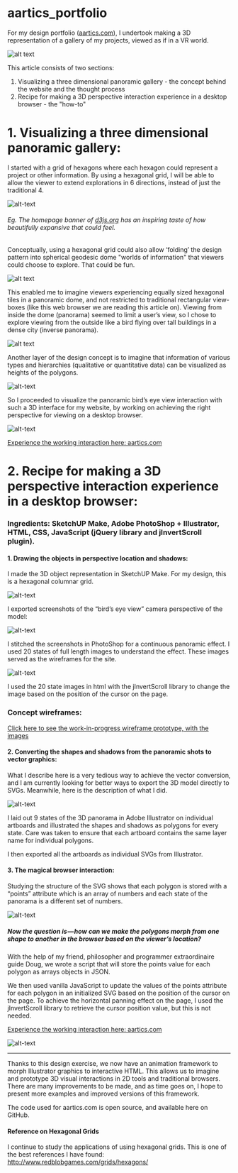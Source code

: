 # aartics_portfolio


For my design portfolio (<a href="http://www.aartics.com" target="_blank">aartics.com</a>), I undertook making a 3D representation of a gallery of my projects, viewed as if in a VR world.

![alt text](aartics/img/readme_screenshot.png "screenshot of aartics")

This article consists of two sections:
1. Visualizing a three dimensional panoramic gallery - the concept behind the website and the thought process
2. Recipe for making a 3D perspective interaction experience in a desktop browser - the "how-to"

# 1. Visualizing a three dimensional panoramic gallery:

I started with a grid of hexagons where each hexagon could represent a project or other information. By using a hexagonal grid, I will be able to allow the viewer to extend explorations in 6 directions, instead of just the traditional 4.

![alt-text](aartics/img/readme_hexagon.jpg "viewing hexagonal grids")

###### *Eg. The homepage banner of [d3js.org](https://d3js.org/ "link to d3.js") has an inspiring taste of how beautifully expansive that could feel.*

Conceptually, using a hexagonal grid could also allow ‘folding’ the design pattern into spherical geodesic dome "worlds of information" that viewers could choose to explore. That could be fun.

![alt text](aartics/img/readme_geodesic.jpg "image of hexagons folding into a dome")

This enabled me to imagine viewers experiencing equally sized hexagonal tiles in a panoramic dome, and not restricted to traditional rectangular view-boxes (like this web browser we are reading this article on). Viewing from inside the dome (panorama) seemed to limit a user’s view, so I chose to explore viewing from the outside like a bird flying over tall buildings in a dense city (inverse panorama).

![alt text](aartics/img/readme_panoramicdome.jpg "image of viewer inside and outside panoramic dome")

Another layer of the design concept is to imagine that information of various types and hierarchies (qualitative or quantitative data) can be visualized as heights of the polygons. 

![alt-text](aartics/img/readme_data_heights.jpg "image of viewer seeing heights of data in perspective")

So I proceeded to visualize the panoramic bird’s eye view interaction with such a 3D interface for my website, by working on achieving the right perspective for viewing on a desktop browser.

![alt-text](aartics/img/readme_perspective.jpg "perspective view")

[Experience the working interaction here: aartics.com](http://www.aartics.com "aarti's 3D portfolio")

# 2. Recipe for making a 3D perspective interaction experience in a desktop browser:

### Ingredients: SketchUP Make, Adobe PhotoShop + Illustrator, HTML, CSS, JavaScript (jQuery library and jInvertScroll plugin).

#### 1. Drawing the objects in perspective location and shadows:

I made the 3D object representation in SketchUP Make. For my design, this is a hexagonal columnar grid. 

![alt-text](aartics/img/readme_plan_perspective.jpg "plan of hexagonal columns")

I exported screenshots of the “bird’s eye view” camera perspective of the model: 

![alt-text](aartics/img/readme_glass.jpg "bird's eye perspective")

I stitched the screenshots in PhotoShop for a continuous panoramic effect. I used 20 states of full length images to understand the effect. These images served as the wireframes for the site.

![alt-text](aartics/img/readme_photoshop.jpg "stitching the states in photoshop")

I used the 20 state images in html with the jInvertScroll library to change the image based on the position of the cursor on the page.

### Concept wireframes:
[Click here to see the work-in-progress wireframe prototype, with the images](http://www.aartics.com/projects/aartics_concept/ "Wireframes")

#### 2. Converting the shapes and shadows from the panoramic shots to vector graphics:

What I describe here is a very tedious way to achieve the vector conversion, and I am currently looking for better ways to export the 3D model directly to SVGs. Meanwhile, here is the description of what I did.

![alt-text](aartics/img/readme_artboards.png "artboards of states in illustrator")

I laid out 9 states of the 3D panorama in Adobe Illustrator on individual artboards and illustrated the shapes and shadows as polygons for every state. Care was taken to ensure that each artboard contains the same layer name for individual polygons.

I then exported all the artboards as individual SVGs from Illustrator.

#### 3. The magical browser interaction:

Studying the structure of the SVG shows that each polygon is stored with a “points” attribute which is an array of numbers and each state of the panorama is a different set of numbers.

![alt-text](aartics/img/readme_svg.png "same polygon, different points value in svg")

##### Now the question is — how can we make the polygons morph from one shape to another in the browser based on the viewer’s location?

With the help of my friend, philosopher and programmer extraordinaire guide Doug, we wrote a script that will store the points value for each polygon as arrays objects in JSON.

We then used vanilla JavaScript to update the values of the points attribute for each polygon in an initialized SVG based on the position of the cursor on the page. To achieve the horizontal panning effect on the page, I used the jInvertScroll library to retrieve the cursor position value, but this is not needed.

[Experience the working interaction here: aartics.com](http://www.aartics.com "aarti's 3D portfolio")

![alt-text](aartics/img/readme_concept.jpg "concept for browser in vr")

------------------

Thanks to this design exercise, we now have an animation framework to morph Illustrator graphics to interactive HTML. 
This allows us to imagine and prototype 3D visual interactions in 2D tools and traditional browsers. There are many improvements to be made, and as time goes on, I hope to present more examples and improved versions of this framework.

The code used for aartics.com is open source, and available here on GitHub.


#### Reference on Hexagonal Grids
I continue to study the applications of using hexagonal grids. This is one of the best references I have found:
http://www.redblobgames.com/grids/hexagons/

